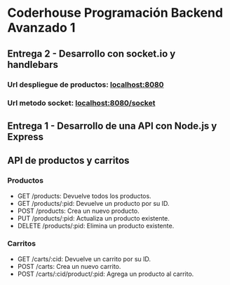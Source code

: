 # Coderhouse Programación Backend  Avanzado 1

## Entrega 2 - Desarrollo con socket.io y handlebars

### Url despliegue de productos: [localhost:8080](http://localhost:8080)
### Url metodo socket: [localhost:8080/socket](http://localhost:8080/realTimeproducts)


## Entrega 1 - Desarrollo de una API con Node.js y Express

## API de productos y carritos

### Productos

-   GET /products: Devuelve todos los productos.
-   GET /products/:pid: Devuelve un producto por su ID.
-   POST /products: Crea un nuevo producto.
-   PUT /products/:pid: Actualiza un producto existente.
-   DELETE /products/:pid: Elimina un producto existente.

### Carritos

-   GET /carts/:cid: Devuelve un carrito por su ID.
-   POST /carts: Crea un nuevo carrito.
-   POST /carts/:cid/product/:pid: Agrega un producto al carrito.


